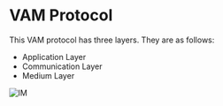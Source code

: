 # VAM Protocol

This VAM protocol has three layers. They are as follows:

   * Application Layer
   * Communication Layer
   * Medium Layer

![IM](https://github.com/a-ru-l-ku-ma-r/vam_protocol/assets/132215718/8891b546-2598-4c84-8845-e90ac75d5f76)
